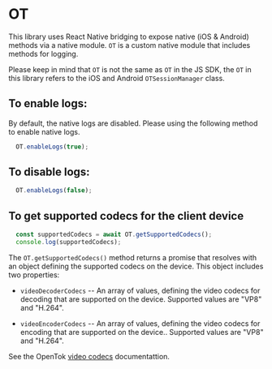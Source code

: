 # OT

This library uses React Native bridging to expose native (iOS & Android) methods via a native module.
`OT` is a custom native module that includes methods for logging.

Please keep in mind that `OT` is not the same as `OT` in the JS SDK, the `OT` in this library refers to the iOS and Android `OTSessionManager` class.


## To enable logs:

By default, the native logs are disabled. Please using the following method to enable native logs.
```javascript
  OT.enableLogs(true);
```

## To disable logs:

```javascript
  OT.enableLogs(false);
```

## To get supported codecs for the client device

```javascript
  const supportedCodecs = await OT.getSupportedCodecs();
  console.log(supportedCodecs);
```

The `OT.getSupportedCodecs()` method returns a promise that resolves with an object defining the supported codecs on the device. This object includes two properties:

* `videoDecoderCodecs` -- An array of values, defining the video codecs for decoding that are supported on the device. Supported values are "VP8" and "H.264".

* `videoEncoderCodecs` -- An array of values, defining the video codecs for encoding that are supported on the device.. Supported values are "VP8" and "H.264".

See the OpenTok [video codecs](https://tokbox.com/developer/guides/codecs/) documentattion.
